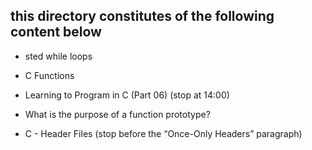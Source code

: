 ## this directory constitutes of the following content below

- sted while loops

- C Functions

- Learning to Program in C (Part 06) (stop at 14:00)

- What is the purpose of a function prototype?

- C - Header Files (stop before the “Once-Only Headers” paragraph)
